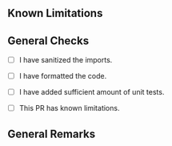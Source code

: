 # <!-- Replace with feature name -->

<!--
Short description about the PR and what was changed goes here.
 -->

## Known Limitations

<!-- 
  * List all the things which are broken
  * This list may be empty
 -->

 ## General Checks

* [ ] I have sanitized the imports.
* [ ] I have formatted the code.
* [ ] I have added sufficient amount of unit tests.
* [ ] This PR has known limitations.


## General Remarks

<!-- 
List here all the additional things the reviews should know.
-->